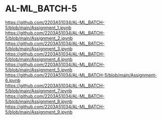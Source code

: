 # AL-ML_BATCH-5
https://github.com/2203A51034/AL-ML_BATCH-5/blob/main/Assignment_1.ipynb <br/>
https://github.com/2203A51034/AL-ML_BATCH-5/blob/main/Assignment_2.ipynb <br/>
https://github.com/2203A51034/AL-ML_BATCH-5/blob/main/Assignment_3.ipynb <br/>
https://github.com/2203A51034/AL-ML_BATCH-5/blob/main/Assignment_4.ipynb <br/>
https://github.com/2203A51034/AL-ML_BATCH-5/blob/main/Assignment_5.ipynb <br/>
https://github.com/2203A51034/AL-ML_BATCH-5/blob/main/Assignment-6.ipynb <br/>
https://github.com/2203A51034/AL-ML_BATCH-5/blob/main/Assignment_7.ipynb <br/>
https://github.com/2203A51034/AL-ML_BATCH-5/blob/main/Assignment_8.ipynb <br/>
https://github.com/2203A51034/AL-ML_BATCH-5/blob/main/Assignment_9.ipynb <br/>
